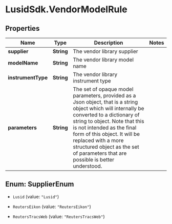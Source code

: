 # LusidSdk.VendorModelRule

## Properties
Name | Type | Description | Notes
------------ | ------------- | ------------- | -------------
**supplier** | **String** | The vendor library supplier | 
**modelName** | **String** | The vendor library model name | 
**instrumentType** | **String** | The vendor library instrument type | 
**parameters** | **String** | The set of opaque model parameters, provided as a Json object, that is a string object which will internally be converted to a dictionary of string to object.  Note that this is not intended as the final form of this object. It will be replaced with a more structured object as the set of parameters that are possible is  better understood. | 


<a name="SupplierEnum"></a>
## Enum: SupplierEnum


* `Lusid` (value: `"Lusid"`)

* `ReutersEikon` (value: `"ReutersEikon"`)

* `ReutersTracsWeb` (value: `"ReutersTracsWeb"`)




